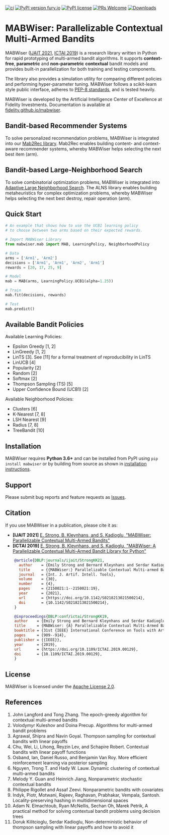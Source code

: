 [![ci](https://github.com/fidelity/mabwiser/actions/workflows/ci.yml/badge.svg?branch=master)](https://github.com/fidelity/mabwiser/actions/workflows/ci.yml) [![PyPI version fury.io](https://badge.fury.io/py/mabwiser.svg)](https://pypi.python.org/pypi/mabwiser/) [![PyPI license](https://img.shields.io/pypi/l/mabwiser.svg)](https://pypi.python.org/pypi/mabwiser/) [![PRs Welcome](https://img.shields.io/badge/PRs-welcome-brightgreen.svg?style=flat-square)](http://makeapullrequest.com) [![Downloads](https://static.pepy.tech/personalized-badge/mabwiser?period=total&units=international_system&left_color=grey&right_color=orange&left_text=Downloads)](https://pepy.tech/project/mabwiser)

# MABWiser: Parallelizable Contextual Multi-Armed Bandits 

MABWiser ([IJAIT 2021](https://www.worldscientific.com/doi/10.1142/S0218213021500214), [ICTAI 2019](https://ieeexplore.ieee.org/document/8995418)) is a research library written in Python for rapid prototyping of multi-armed bandit algorithms. It supports **context-free**, **parametric** and **non-parametric** **contextual** bandit models and provides built-in parallelization for both training and testing components. 

The library also provides a simulation utility for comparing different policies and performing hyper-parameter tuning. MABWiser follows a scikit-learn style public interface, adheres to [PEP-8 standards](https://www.python.org/dev/peps/pep-0008/), and is tested heavily. 

MABWiser is developed by the Artificial Intelligence Center of Excellence at Fidelity Investments. Documentation is available at [fidelity.github.io/mabwiser](https://fidelity.github.io/mabwiser).

## Bandit-based Recommender Systems
To solve personalized recommendation problems, MABWiser is integrated into our [Mab2Rec library](https://github.com/fidelity/mab2rec). Mab2Rec enables building content- and context-aware recommender systems, whereby MABWiser helps selecting the next best item (arm).

## Bandit-based Large-Neighborhood Search
To solve combinatorial optimization problems, MABWiser is integrated into [Adaptive Large Neighborhood Search](https://github.com/N-Wouda/ALNS). The ALNS library enables building metaheuristics for complex optimization problems, whereby MABWiser helps selecting the next best destroy, repair operation (arm).  

## Quick Start

```python
# An example that shows how to use the UCB1 learning policy
# to choose between two arms based on their expected rewards.

# Import MABWiser Library
from mabwiser.mab import MAB, LearningPolicy, NeighborhoodPolicy

# Data
arms = ['Arm1', 'Arm2']
decisions = ['Arm1', 'Arm1', 'Arm2', 'Arm1']
rewards = [20, 17, 25, 9]

# Model 
mab = MAB(arms, LearningPolicy.UCB1(alpha=1.25))

# Train
mab.fit(decisions, rewards)

# Test
mab.predict()
```

## Available Bandit Policies

Available Learning Policies:
* Epsilon Greedy [1, 2]
* LinGreedy [1, 2]
* LinTS [3]. See [11] for a formal treatment of reproducibility in LinTS
* LinUCB [4]
* Popularity [2]
* Random [2]
* Softmax [2]
* Thompson Sampling (TS) [5]
* Upper Confidence Bound (UCB1) [2]

Available Neighborhood Policies: 
* Clusters [6]
* K-Nearest [7, 8]
* LSH Nearest [9]
* Radius [7, 8]
* TreeBandit [10]

## Installation

MABWiser requires **Python 3.6+** and can be installed from PyPI using ``pip install mabwiser`` or by building from source as shown in [installation instructions](https://fidelity.github.io/mabwiser/installation.html).

## Support

Please submit bug reports and feature requests as [Issues](https://github.com/fidelity/mabwiser/issues).

## Citation

If you use MABWiser in a publication, please cite it as:

* **[IJAIT 2021]** [E. Strong,  B. Kleynhans, and S. Kadioglu, "MABWiser: Parallelizable Contextual Multi-Armed Bandits"](https://www.worldscientific.com/doi/abs/10.1142/S0218213021500214)
* **[ICTAI 2019]** [E. Strong,  B. Kleynhans, and S. Kadioglu, "MABWiser: A Parallelizable Contextual Multi-Armed Bandit Library for Python"](https://ieeexplore.ieee.org/document/8995418)

```bibtex
    @article{DBLP:journals/ijait/StrongKK21,
      author    = {Emily Strong and Bernard Kleynhans and Serdar Kadioglu},
      title     = {{MABWiser:} Parallelizable Contextual Multi-armed Bandits},
      journal   = {Int. J. Artif. Intell. Tools},
      volume    = {30},
      number    = {4},
      pages     = {2150021:1--2150021:19},
      year      = {2021},
      url       = {https://doi.org/10.1142/S0218213021500214},
      doi       = {10.1142/S0218213021500214},
    }

    @inproceedings{DBLP:conf/ictai/StrongKK19,
    author    = {Emily Strong and Bernard Kleynhans and Serdar Kadioglu},
    title     = {MABWiser: {A} Parallelizable Contextual Multi-Armed Bandit Library for Python},
    booktitle = {31st {IEEE} International Conference on Tools with Artificial Intelligence, {ICTAI} 2019, Portland, OR, USA, November 4-6, 2019},
    pages     = {909--914},
    publisher = {{IEEE}},
    year      = {2019},
    url       = {https://doi.org/10.1109/ICTAI.2019.00129},
    doi       = {10.1109/ICTAI.2019.00129},
    }
```

## License

MABWiser is licensed under the [Apache License 2.0](LICENSE).

## References

1. John Langford and Tong Zhang. The epoch-greedy algorithm for contextual multi-armed bandits
2. Volodymyr Kuleshov and Doina Precup. Algorithms for multi-armed bandit problems
3. Agrawal, Shipra and Navin Goyal. Thompson sampling for contextual bandits with linear payoffs
4. Chu, Wei, Li, Lihong, Reyzin Lev, and Schapire Robert. Contextual bandits with linear payoff functions
5. Osband, Ian, Daniel Russo, and Benjamin Van Roy. More efficient reinforcement learning via posterior sampling
6. Nguyen, Trong T. and Hady W. Lauw. Dynamic clustering of contextual multi-armed bandits
7. Melody Y. Guan and Heinrich Jiang, Nonparametric stochastic contextual bandits
8. Philippe Rigollet and Assaf Zeevi. Nonparametric bandits with covariates 
9. Indyk, Piotr, Motwani, Rajeev, Raghavan, Prabhakar, Vempala, Santosh. Locality-preserving hashing in multidimensional spaces
10. Adam N. Elmachtoub, Ryan McNellis, Sechan Oh, Marek Petrik, A practical method for solving contextual bandit problems using decision trees
11. Doruk Kilitcioglu, Serdar Kadioglu, Non-deterministic behavior of thompson sampling with linear payoffs and how to avoid it

<br>
